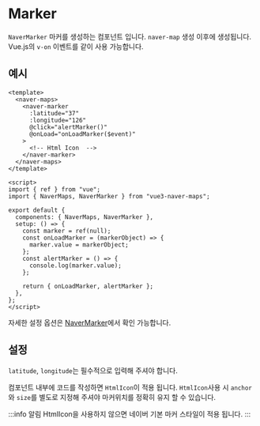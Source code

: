 # Marker

`NaverMarker` 마커를 생성하는 컴포넌트 입니다. `naver-map` 생성 이후에 생성됩니다. Vue.js의 `v-on` 이벤트를 같이 사용 가능합니다.

## 예시

```vue
<template>
  <naver-maps>
    <naver-marker
      :latitude="37"
      :longitude="126"
      @click="alertMarker()"
      @onLoad="onLoadMarker($event)"
    >
      <!-- Html Icon  -->
    </naver-marker>
  </naver-maps>
</template>

<script>
import { ref } from "vue";
import { NaverMaps, NaverMarker } from "vue3-naver-maps";

export default {
  components: { NaverMaps, NaverMarker },
  setup: () => {
    const marker = ref(null);
    const onLoadMarker = (markerObject) => {
      marker.value = markerObject;
    };
    const alertMarker = () => {
      console.log(marker.value);
    };

    return { onLoadMarker, alertMarker };
  },
};
</script>
```

자세한 설정 옵션은 [NaverMarker](../api/#NaverMarker)에서 확인 가능합니다.

## 설정

`latitude`, `longitude`는 필수적으로 입력해 주셔야 합니다.

컴포넌트 내부에 코드를 작성하면 `HtmlIcon`이 적용 됩니다. `HtmlIcon`사용 시 `anchor`와 `size`를 별도로 지정해 주셔야 마커위치를 정확히 유지 할 수 있습니다.

:::info 알림
HtmlIcon을 사용하지 않으면 네이버 기본 마커 스타일이 적용 됩니다.
:::
